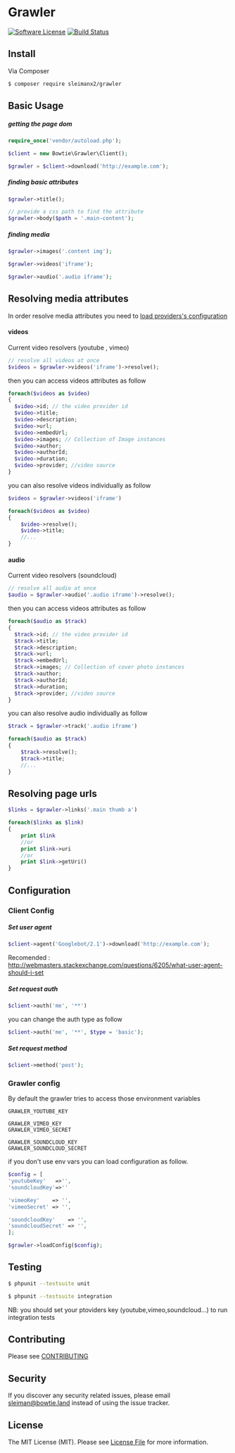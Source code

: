   # Grawler

  [![Software License][ico-license]](LICENSE.md) [![Build Status](https://travis-ci.org/sleimanx2/grawler.svg?branch=master)](https://travis-ci.org/sleimanx2/grawler)

  ## Install

  Via Composer

  ``` bash
  $ composer require sleimanx2/grawler
  ```

  ## Basic Usage


  ##### getting the page dom

  ```php
  require_once('vendor/autoload.php');

  $client = new Bowtie\Grawler\Client();

  $grawler = $client->download('http://example.com');
  ```

  ##### finding basic attributes


  ```php
  $grawler->title();
  ```

  ```php
  // provide a css path to find the attribute
  $grawler->body($path = '.main-content');
  ```

  ##### finding media

  ```php
  $grawler->images('.content img');
  ```

  ```php
  $grawler->videos('iframe');
  ```

  ```php
  $grawler->audio('.audio iframe');
  ```

  ## Resolving media attributes

  In order resolve media attributes you need to [load providers's configuration](#grawler-config)

  #### videos

  Current video resolvers (youtube , vimeo)

  ```php
  // resolve all videos at once 
  $videos = $grawler->videos('iframe')->resolve();
  ```
  then you can access videos attributes as follow
  ```php
  foreach($videos as $video)
  {
    $video->id; // the video provider id
    $video->title;
    $video->description;
    $video->url;
    $video->embedUrl;
    $video->images; // Collection of Image instances
    $video->author;
    $video->authorId;
    $video->duration;
    $video->provider; //video source
  }
  ```

  you can also resolve videos individually  as follow

  ```php
  $videos = $grawler->videos('iframe')

  foreach($videos as $video)
  {
      $video->resolve();
      $video->title;
      //...
  }
  ```

  #### audio

  Current video resolvers (soundcloud)

  ```php
  // resolve all audio at once 
  $audio = $grawler->audio('.audio iframe')->resolve();
  ```
  then you can access videos attributes as follow
  ```php
  foreach($audio as $track)
  {
    $track->id; // the video provider id
    $track->title;
    $track->description;
    $track->url;
    $track->embedUrl;
    $track->images; // Collection of cover photo instances
    $track->author;
    $track->authorId;
    $track->duration;
    $track->provider; //video source
  }
  ```

  you can also resolve audio individually  as follow

  ```php
  $track = $grawler->track('.audio iframe')

  foreach($audio as $track)
  {
      $track->resolve();
      $track->title;
      //...
  }
  ```


  ## Resolving page urls


  ```php
  $links = $grawler->links('.main thumb a')

  foreach($links as $link)
  {
      print $link
      //or
      print $link->uri
      //or
      print $link->getUri()
  }
  ```



  ## Configuration

  ### Client Config

  ##### Set user agent
  ```php
  $client->agent('Googlebot/2.1')->download('http://example.com');
  ```
  Recomended : http://webmasters.stackexchange.com/questions/6205/what-user-agent-should-i-set

  ##### Set request auth

  ```php
  $client->auth('me', '**')
  ```
  you can change the auth type as follow

  ```php
  $client->auth('me', '**', $type = 'basic');
  ```

  ##### Set request method

  ```php
  $client->method('post');
  ```

  ### <a name="grawler-config"></a> Grawler config

  By default the grawler tries to access those environment variables
  ```
  GRAWLER_YOUTUBE_KEY

  GRAWLER_VIMEO_KEY
  GRAWLER_VIMEO_SECRET

  GRAWLER_SOUNDCLOUD_KEY
  GRAWLER_SOUNDCLOUD_SECRET
  ```
  if you don't use env vars  you can load configuration as follow.

  ```php
  $config = [
  'youtubeKey'   =>'',
  'soundcloudKey'=>''

  'vimeoKey'    => '',
  'vimeoSecret' => '',

  'soundcloudKey'    => '',
  'soundcloudSecret' => '',
  ];

  $grawler->loadConfig($config);
  ```


  ## Testing


  ``` bash
  $ phpunit --testsuite unit
  ```

  ``` bash
  $ phpunit --testsuite integration
  ```

  NB: you should set your ptoviders key (youtube,vimeo,soundcloud...) to run integration tests

  ## Contributing

  Please see [CONTRIBUTING](CONTRIBUTING.md)

  ## Security

  If you discover any security related issues, please email sleiman@bowtie.land instead of using the issue tracker.


  ## License

  The MIT License (MIT). Please see [License File](LICENSE.md) for more information.

  [ico-license]: https://img.shields.io/badge/license-MIT-brightgreen.svg?style=flat-square

